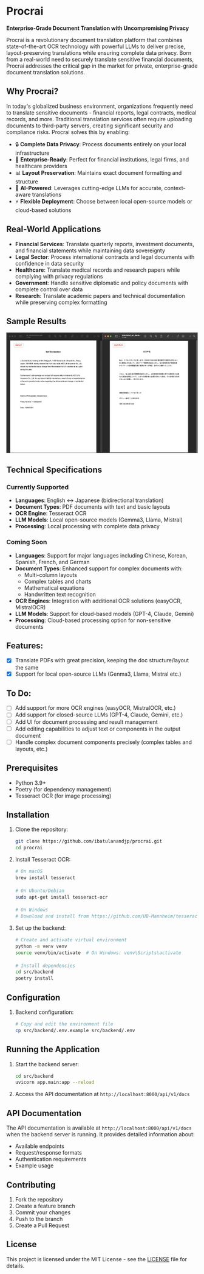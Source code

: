 # Procrai
**Enterprise-Grade Document Translation with Uncompromising Privacy**

Procrai is a revolutionary document translation platform that combines state-of-the-art OCR technology with powerful LLMs to deliver precise, layout-preserving translations while ensuring complete data privacy. Born from a real-world need to securely translate sensitive financial documents, Procrai addresses the critical gap in the market for private, enterprise-grade document translation solutions.

## Why Procrai?

In today's globalized business environment, organizations frequently need to translate sensitive documents - financial reports, legal contracts, medical records, and more. Traditional translation services often require uploading documents to third-party servers, creating significant security and compliance risks. Procrai solves this by enabling:

- 🔒 **Complete Data Privacy**: Process documents entirely on your local infrastructure
- 🏢 **Enterprise-Ready**: Perfect for financial institutions, legal firms, and healthcare providers
- 📊 **Layout Preservation**: Maintains exact document formatting and structure
- 🤖 **AI-Powered**: Leverages cutting-edge LLMs for accurate, context-aware translations
- ⚡ **Flexible Deployment**: Choose between local open-source models or cloud-based solutions

## Real-World Applications

- **Financial Services**: Translate quarterly reports, investment documents, and financial statements while maintaining data sovereignty
- **Legal Sector**: Process international contracts and legal documents with confidence in data security
- **Healthcare**: Translate medical records and research papers while complying with privacy regulations
- **Government**: Handle sensitive diplomatic and policy documents with complete control over data
- **Research**: Translate academic papers and technical documentation while preserving complex formatting

## Sample Results
![Sample Result](/docs/images/en_jp_translation.png)

## Technical Specifications

### Currently Supported
- **Languages**: English ↔ Japanese (bidirectional translation)
- **Document Types**: PDF documents with text and basic layouts
- **OCR Engine**: Tesseract OCR
- **LLM Models**: Local open-source models (Gemma3, Llama, Mistral)
- **Processing**: Local processing with complete data privacy

### Coming Soon
- **Languages**: Support for major languages including Chinese, Korean, Spanish, French, and German
- **Document Types**: Enhanced support for complex documents with:
  - Multi-column layouts
  - Complex tables and charts
  - Mathematical equations
  - Handwritten text recognition
- **OCR Engines**: Integration with additional OCR solutions (easyOCR, MistralOCR)
- **LLM Models**: Support for cloud-based models (GPT-4, Claude, Gemini)
- **Processing**: Cloud-based processing option for non-sensitive documents

## Features:
 - [x] Translate PDFs with great precision, keeping the doc structure/layout the same
 - [x] Support for local open-source LLMs (Genma3, Llama, Mistral etc.)

## To Do:
 - [ ] Add support for more OCR engines (easyOCR, MistralOCR, etc.)
 - [ ] Add support for closed-source LLMs (GPT-4, Claude, Gemini, etc.)
 - [ ] Add UI for document processing and result management
 - [ ] Add editing capabilities to adjust text or components in the output document
 - [ ] Handle complex document components precisely (complex tables and layouts, etc.)

## Prerequisites

- Python 3.9+
- Poetry (for dependency management)
- Tesseract OCR (for image processing)

## Installation

1. Clone the repository:
   ```bash
   git clone https://github.com/ibatulanandjp/procrai.git
   cd procrai
   ```

2. Install Tesseract OCR:
   ```bash
   # On macOS
   brew install tesseract

   # On Ubuntu/Debian
   sudo apt-get install tesseract-ocr

   # On Windows
   # Download and install from https://github.com/UB-Mannheim/tesseract/wiki
   ```

3. Set up the backend:
   ```bash
   # Create and activate virtual environment
   python -m venv venv
   source venv/bin/activate  # On Windows: venv\Scripts\activate

   # Install dependencies
   cd src/backend
   poetry install
   ```

## Configuration

1. Backend configuration:
   ```bash
   # Copy and edit the environment file
   cp src/backend/.env.example src/backend/.env
   ```

## Running the Application

1. Start the backend server:
   ```bash
   cd src/backend
   uvicorn app.main:app --reload
   ```

2. Access the API documentation at `http://localhost:8000/api/v1/docs`

## API Documentation

The API documentation is available at `http://localhost:8000/api/v1/docs` when the backend server is running. It provides detailed information about:
- Available endpoints
- Request/response formats
- Authentication requirements
- Example usage

## Contributing

1. Fork the repository
2. Create a feature branch
3. Commit your changes
4. Push to the branch
5. Create a Pull Request

## License

This project is licensed under the MIT License - see the [LICENSE](LICENSE) file for details.
